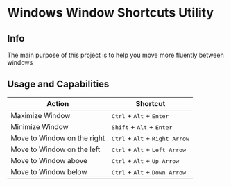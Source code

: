 # Windows Window Shortcuts Utility

## Info
The main purpose of this project is to help you move more fluently between windows

## Usage and Capabilities
|Action                     |Shortcut                                                                    |
|---------------------------|----------------------------------------------------------------------------|
|Maximize Window            |<kbd>Ctrl</kbd> + <kbd>Alt</kbd> + <kbd>Enter</kbd>                         |
|Minimize Window            |<kbd>Shift</kbd> + <kbd>Alt</kbd> + <kbd>Enter</kbd>                        |
|Move to Window on the right|<kbd>Ctrl</kbd> + <kbd>Alt</kbd> + <kbd>Right Arrow</kbd>                   |
|Move to Window on the left |<kbd>Ctrl</kbd> + <kbd>Alt</kbd> + <kbd>Left Arrow</kbd>                    |
|Move to Window above       |<kbd>Ctrl</kbd> + <kbd>Alt</kbd> + <kbd>Up Arrow</kbd>                      |
|Move to Window below       |<kbd>Ctrl</kbd> + <kbd>Alt</kbd> + <kbd>Down Arrow</kbd>                    |
